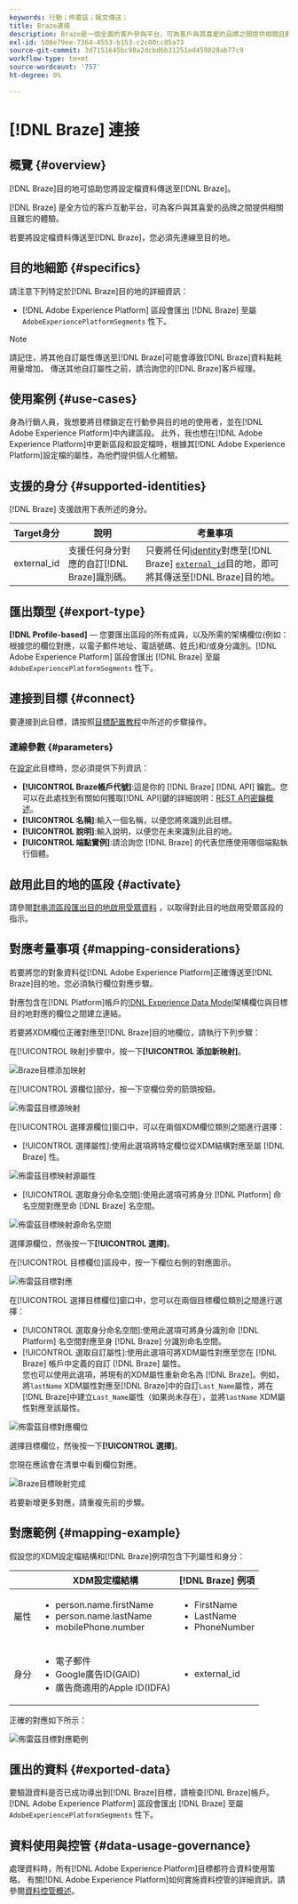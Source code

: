 ```yaml
---
keywords: 行動；佈雷茲；報文傳送；
title: Braze連接
description: Braze是一個全面的客戶參與平台，可為客戶與其喜愛的品牌之間提供相關且難忘的體驗。
exl-id: 508e79ee-7364-4553-b153-c2c00cc85a73
source-git-commit: 3d7151645bc90a2dcbd6b31251ed459029ab77c9
workflow-type: tm+mt
source-wordcount: '757'
ht-degree: 0%

---
```


# [!DNL Braze] 連接

## 概覽 {#overview}

[!DNL Braze]目的地可協助您將設定檔資料傳送至[!DNL Braze]。

[!DNL Braze] 是全方位的客戶互動平台，可為客戶與其喜愛的品牌之間提供相關且難忘的體驗。

若要將設定檔資料傳送至[!DNL Braze]，您必須先連線至目的地。

## 目的地細節 {#specifics}

請注意下列特定於[!DNL Braze]目的地的詳細資訊：

* [!DNL Adobe Experience Platform] 區段會匯出 [!DNL Braze] 至屬 `AdobeExperiencePlatformSegments` 性下。

>[!NOTE]
>
>請記住，將其他自訂屬性傳送至[!DNL Braze]可能會導致[!DNL Braze]資料點耗用量增加。 傳送其他自訂屬性之前，請洽詢您的[!DNL Braze]客戶經理。

## 使用案例 {#use-cases}

身為行銷人員，我想要將目標鎖定在行動參與目的地的使用者，並在[!DNL Adobe Experience Platform]中內建區段。 此外，我也想在[!DNL Adobe Experience Platform]中更新區段和設定檔時，根據其[!DNL Adobe Experience Platform]設定檔的屬性，為他們提供個人化體驗。

## 支援的身分 {#supported-identities}

[!DNL Braze] 支援啟用下表所述的身分。

| Target身分 | 說明 | 考量事項 |
|---|---|---|
| external_id | 支援任何身分對應的自訂[!DNL Braze]識別碼。 | 只要將任何[identity](../../../identity-service/namespaces.md)對應至[!DNL Braze] [`external_id`](https://www.braze.com/docs/api/basics/#external-user-id-explanation)目的地，即可將其傳送至[!DNL Braze]目的地。 |

## 匯出類型 {#export-type}

**[!DNL Profile-based]**  — 您要匯出區段的所有成員，以及所需的架構欄位(例如：根據您的欄位對應，以電子郵件地址、電話號碼、姓氏)和/或身分識別。[!DNL Adobe Experience Platform] 區段會匯出 [!DNL Braze] 至屬 `AdobeExperiencePlatformSegments` 性下。

## 連接到目標 {#connect}

要連接到此目標，請按照[目標配置教程](../../ui/connect-destination.md)中所述的步驟操作。

### 連線參數 {#parameters}

在[設定](../../ui/connect-destination.md)此目標時，您必須提供下列資訊：

* **[!UICONTROL Braze帳戶代號]**:這是你的 [!DNL Braze] [!DNL API] 鑰匙。您可以在此處找到有關如何獲取[!DNL API]鍵的詳細說明：[REST API密鑰概述](https://www.braze.com/docs/api/api_key/)。
* **[!UICONTROL 名稱]**:輸入一個名稱，以便您將來識別此目標。
* **[!UICONTROL 說明]**:輸入說明，以便您在未來識別此目的地。
* **[!UICONTROL 端點實例]**:請洽詢您 [!DNL Braze] 的代表您應使用哪個端點執行個體。

## 啟用此目的地的區段 {#activate}

請參閱[對串流區段匯出目的地啟用受眾資料](../../ui/activate-segment-streaming-destinations.md) ，以取得對此目的地啟用受眾區段的指示。

## 對應考量事項 {#mapping-considerations}

若要將您的對象資料從[!DNL Adobe Experience Platform]正確傳送至[!DNL Braze]目的地，您必須執行欄位對應步驟。

對應包含在[!DNL Platform]帳戶的[!DNL Experience Data Model](XDM)架構欄位與目標目的地對應的欄位之間建立連結。

若要將XDM欄位正確對應至[!DNL Braze]目的地欄位，請執行下列步驟：

在[!UICONTROL 映射]步驟中，按一下&#x200B;**[!UICONTROL 添加新映射]**。

![Braze目標添加映射](../../assets/catalog/mobile-engagement/braze/mapping.png)

在[!UICONTROL 源欄位]部分，按一下空欄位旁的箭頭按鈕。

![佈雷茲目標源映射](../../assets/catalog/mobile-engagement/braze/mapping-source.png)

在[!UICONTROL 選擇源欄位]窗口中，可以在兩個XDM欄位類別之間進行選擇：
* [!UICONTROL 選擇屬性]:使用此選項將特定欄位從XDM結構對應至屬 [!DNL Braze] 性。

![佈雷茲目標映射源屬性](../../assets/catalog/mobile-engagement/braze/mapping-attributes.png)

* [!UICONTROL 選取身分命名空間]:使用此選項可將身分 [!DNL Platform] 命名空間對應至命 [!DNL Braze] 名空間。

![佈雷茲目標映射源命名空間](../../assets/catalog/mobile-engagement/braze/mapping-namespaces.png)

選擇源欄位，然後按一下&#x200B;**[!UICONTROL 選擇]**。

在[!UICONTROL 目標欄位]區段中，按一下欄位右側的對應圖示。

![佈雷茲目標對應](../../assets/catalog/mobile-engagement/braze/mapping-target.png)

在[!UICONTROL 選擇目標欄位]窗口中，您可以在兩個目標欄位類別之間進行選擇：
* [!UICONTROL 選取身分命名空間]:使用此選項可將身分識別命 [!DNL Platform] 名空間對應至身 [!DNL Braze] 分識別命名空間。
* [!UICONTROL 選取自訂屬性]:使用此選項可將XDM屬性對應至您在 [!DNL Braze] 帳戶中定義的自訂 [!DNL Braze] 屬性。<br> 您也可以使用此選項，將現有的XDM屬性重新命名為 [!DNL Braze]。例如，將`lastName` XDM屬性對應至[!DNL Braze]中的自訂`Last_Name`屬性，將在[!DNL Braze]中建立`Last_Name`屬性（如果尚未存在），並將`lastName` XDM屬性對應至該屬性。

![佈雷茲目標對應欄位](../../assets/catalog/mobile-engagement/braze/mapping-target-fields.png)

選擇目標欄位，然後按一下&#x200B;**[!UICONTROL 選擇]**。

您現在應該會在清單中看到欄位對應。

![Braze目標映射完成](../../assets/catalog/mobile-engagement/braze/mapping-complete.png)

若要新增更多對應，請重複先前的步驟。

## 對應範例 {#mapping-example}

假設您的XDM設定檔結構和[!DNL Braze]例項包含下列屬性和身分：

|  | XDM設定檔結構 | [!DNL Braze] 例項 |
|---|---|---|
| 屬性 | <ul><li>person.name.firstName</code></li><li>person.name.lastName</code></li><li>mobilePhone.number</code></li></ul> | <ul><li>FirstName</code></li><li>LastName</code></li><li>PhoneNumber</code></li></ul> |
| 身分 | <ul><li>電子郵件</code></li><li>Google廣告ID(GAID)</code></li><li>廣告商適用的Apple ID(IDFA)</code></li></ul> | <ul><li>external_id</code></li></ul> |

正確的對應如下所示：

![佈雷茲目標對應範例](../../assets/catalog/mobile-engagement/braze/mapping-example.png)

## 匯出的資料 {#exported-data}

要驗證資料是否已成功導出到[!DNL Braze]目標，請檢查[!DNL Braze]帳戶。 [!DNL Adobe Experience Platform] 區段會匯出 [!DNL Braze] 至屬 `AdobeExperiencePlatformSegments` 性下。

## 資料使用與控管 {#data-usage-governance}

處理資料時，所有[!DNL Adobe Experience Platform]目標都符合資料使用策略。 有關[!DNL Adobe Experience Platform]如何實施資料控管的詳細資訊，請參閱[資料控管概述](../../../data-governance/home.md)。
